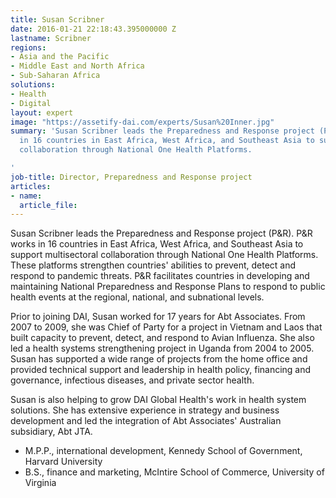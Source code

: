 ```yaml
---
title: Susan Scribner
date: 2016-01-21 22:18:43.395000000 Z
lastname: Scribner
regions:
- Asia and the Pacific
- Middle East and North Africa
- Sub-Saharan Africa
solutions:
- Health
- Digital
layout: expert
image: "https://assetify-dai.com/experts/Susan%20Inner.jpg"
summary: 'Susan Scribner leads the Preparedness and Response project (P&R). P&R works
  in 16 countries in East Africa, West Africa, and Southeast Asia to support multisectoral
  collaboration through National One Health Platforms.

'
job-title: Director, Preparedness and Response project
articles:
- name: 
  article_file: 
---
```


Susan Scribner leads the Preparedness and Response project (P&R). P&R works in 16 countries in East Africa, West Africa, and Southeast Asia to support multisectoral collaboration through National One Health Platforms. These platforms strengthen countries' abilities to prevent, detect and respond to pandemic threats. P&R facilitates countries in developing and maintaining National Preparedness and Response Plans to respond to public health events at the regional, national, and subnational levels.  

Prior to joining DAI, Susan worked for 17 years for Abt Associates. From 2007 to 2009, she was Chief of Party for a project in Vietnam and Laos that built capacity to prevent, detect, and respond to Avian Influenza. She also led a health systems strengthening project in Uganda from 2004 to 2005. Susan has supported a wide range of projects from the home office and provided technical support and leadership in health policy, financing and governance, infectious diseases, and private sector health.

Susan is also helping to grow DAI Global Health's work in health system solutions. She has extensive experience in strategy and business development and led the integration of Abt Associates' Australian subsidiary, Abt JTA.  

* M.P.P., international development, Kennedy School of Government, Harvard University
* B.S., finance and marketing, McIntire School of Commerce, University of Virginia

